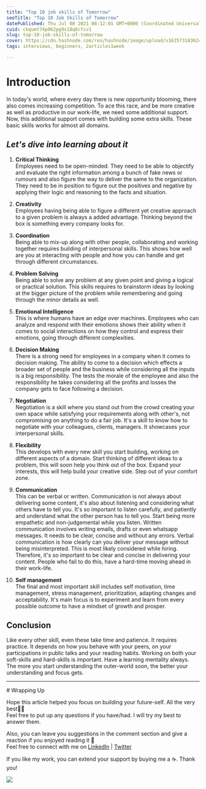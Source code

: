 ```yaml
---
title: "Top 10 job skills of Tomorrow"
seoTitle: "Top 10 Job Skills of Tomorrow"
datePublished: Thu Jul 08 2021 08:12:01 GMT+0000 (Coordinated Universal Time)
cuid: ckqumt74p062pg9s18q6cfcv1
slug: top-10-job-skills-of-tomorrow
cover: https://cdn.hashnode.com/res/hashnode/image/upload/v1625731836240/iV3O4QEyC.png
tags: interviews, beginners, 2articles1week

---
```


<head><meta name="monetization" content="$ilp.uphold.com/fXgYL9dgXzHk"></head>
<!-- Google Tag Manager -->
<script>(function(w,d,s,l,i){w[l]=w[l]||[];w[l].push({'gtm.start':
new Date().getTime(),event:'gtm.js'});var f=d.getElementsByTagName(s)[0],
j=d.createElement(s),dl=l!='dataLayer'?'&l='+l:'';j.async=true;j.src=
'https://www.googletagmanager.com/gtm.js?id='+i+dl;f.parentNode.insertBefore(j,f);
})(window,document,'script','dataLayer','GTM-ND3TDD2');</script>
<!-- End Google Tag Manager -->
<!-- Google Tag Manager (noscript) -->
<noscript><iframe src="https://www.googletagmanager.com/ns.html?id=GTM-ND3TDD2"
height="0" width="0" style="display:none;visibility:hidden"></iframe></noscript>
<!-- End Google Tag Manager (noscript) -->

# Introduction
In today's world, where every day there is new opportunity blooming, there also comes increasing competition. To ace this race, and be more creative as well as productive in our work-life, we need some additional support. Now, this additional support comes with building some extra skills. These basic skills works for almost all domains.

## ***Let's dive into learning about it***

1. **Critical Thinking** <br>
Employees need to be open-minded. They need to be able to objectify and evaluate the right information among a bunch of fake news or rumours and also figure the way to deliver the same to the organization. They need to be in position to figure out the positives and negative by applying their logic  and reasoning to the facts and situation.

2. **Creativity** <br>
Employees having being able to figure a different yet creative approach to a given problem is always a added advantage. Thinking beyond the box is something every company looks for.

3. **Coordination** <br>
Being able to mix-up along with other people, collaborating and working together requires building of interpersonal skills. This shows how well are you at interacting with people and how you can handle and get through different circumstances.

4. **Problem Solving** <br>
Being able to solve any problem at any given point and giving a logical or practical solution. This skills requires to brainstorm ideas by looking at the bigger picture of the problem while remembering and going through the minor details as well.

5. **Emotional Intelligence** <br>
This is where humans have an edge over machines. Employees who can analyze and respond with their emotions shows their ability when it comes to social interactions on how they control and express their emotions, going through different complexities.

6. **Decision Making** <br>
There is a strong need for employees in a company when it comes to decision making.  The ability to come to a decision which effects a broader set of people and the business while considering all the inputs is a big responsibility. The tests the morale of the employee and also the responsibility he takes considering all the profits and losses the company gets to face following a decision.

7. **Negotiation** <br>
Negotiation is a skill where you stand out from the crowd creating your own space while satisfying your requirements along with other's, not compromising on anything to do a fair job. It's a skill to know how to negotiate with your colleagues, clients, managers. It showcases your interpersonal skills.

8. **Flexibility** <br>
This develops with every new skill you start building, working on different aspects of a domain. Start thinking of different ideas to a problem, this will soon help you think out of the box. Expand your interests, this will help build your creative side. Step out of your comfort zone.

9. **Communication** <br>
This can be verbal or written. Communication is not always about delivering some content, it's also about listening and considering what others have to tell you. It's so important to listen carefully, and patiently and understand what the other person has to tell you. Start being more empathetic and non-judgemental while you listen. Written communication involves writing emails, drafts or even whatsapp messages. It needs to be clear, concise and without any errors. Verbal communication is how clearly can you deliver your message without being misinterpreted. This is most likely considered while hiring. Therefore, it's so important to be clear and concise in delivering your content. People who fail to do this, have a hard-time moving ahead in their work-life. 

10. **Self management** <br>
The final and most important skill includes self motivation, time management, stress management, prioritization, adapting changes and acceptability. It's main focus is to experiment and learn from every possible outcome to have a mindset of growth and prosper.

## Conclusion
Like every other skill, even these take time and patience. It requires practice. It depends on how you behave with your peers, on your participations in public talks and your reading habits. Working on both your soft-skills and hard-skills is important. Have a learning mentality always. The more you start understanding the outer-world soon, the better your understanding and focus gets.

<hr></hr>
# Wrapping Up

Hope this article helped you focus on building your future-self. All the very best👍🏻 <br>
Feel free to put up any questions if you have/had. I will try my best to answer them.

Also, you can leave you suggestions in the comment section and give a reaction if you enjoyed reading it 💖 <br>
Feel free to connect with me on  [LinkedIn](https://www.linkedin.com/in/bhumikhokhani/)  |  [Twitter](https://twitter.com/bhumikhokhani) 
<br>
> 
If you like my work, you can extend your support by buying me a ☕. Thank you!

<a href="https://www.buymeacoffee.com/bhumikhokhani"><img src="https://img.buymeacoffee.com/button-api/?text=Buy me a coffee&emoji=&slug=bhumikhokhani&button_colour=FF5F5F&font_colour=ffffff&font_family=Cookie&outline_colour=000000&coffee_colour=FFDD00"></a>
